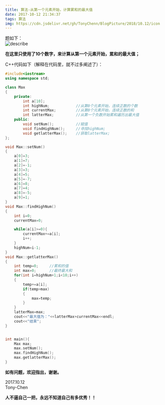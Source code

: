 ```yaml
---
title: 算法-从第一个元素开始，计算累和的最大值
date: 2017-10-12 21:34:37
tags: 算法
img: https://cdn.jsdelivr.net/gh/TonyChenn/BlogPicture/2018/10.12/icon.jpg
---
```


题如下：   
![describe](https://cdn.jsdelivr.net/gh/TonyChenn/BlogPicture/2018/10.12/decribe.jpg)

 **在这里只使用了10个数字，来计算从第一个元素开始，累和的最大值；**

 C++代码如下（解释在代码里，就不过多阐述了）：

 
```c++
#include<iostream>
using namespace std;

class Max
{
    private:
        int a[10];
        int highNum;            //从第0个元素开始，连续正数的个数 
        int currentMax;         //从第0个元素开始，连续正数的和 
        int latterMax;          //从第一个负数开始累和遍历出最大值 
    public:
        void setNum();          //赋值 
        void findHighNum();     //寻找highNum; 
        void getlatterMax();    //获取latterMax; 
}; 

void Max::setNum()
{
    a[0]=3;
    a[1]=7;
    a[2]=-1;
    a[3]=3;
    a[4]=5;
    a[5]=-7;
    a[6]=8;
    a[7]=4;
    a[8]=-5;
    a[9]=1;
}
void Max::findHighNum()
{
    int i=0;
    currentMax=0;

    while(a[i]>=0){
        currentMax+=a[i];
        i++;
    }
    highNum=i-1;
}
void Max::getlatterMax()
{
    int temp=0;     //累和的值 
    int max=0;      //最终最大和     
    for(int i=highNum+1;i<10;i++)
    {
        temp+=a[i];
        if(temp>max)
        {
            max=temp;
        }
    }
    latterMax=max;
    cout<<"最大值为："<<latterMax+currentMax<<endl;
    cout<<"结束"; 
}


int main(){
    Max max;
    max.setNum();
    max.findHighNum();
    max.getlatterMax(); 
} 
```
 **如有问题，欢迎指出，谢谢。**

 2017.10.12   
 Tony-Chen

 **人不逼自己一把，永远不知道自己有多优秀！！**